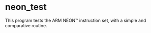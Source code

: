 # neon_test
This program tests the ARM NEON™ instruction set, with a simple and comparative routine.
